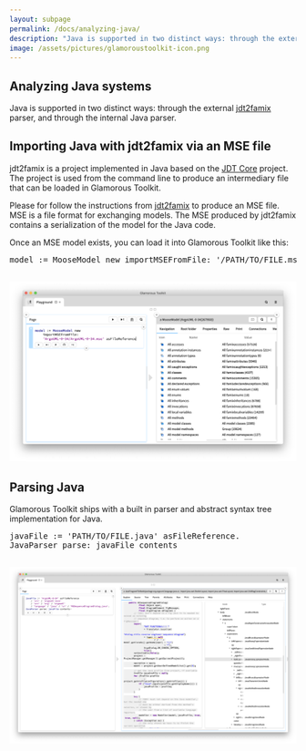 ```yaml
---
layout: subpage
permalink: /docs/analyzing-java/
description: "Java is supported in two distinct ways: through the external https://github.com/feenkcom/jdt2famix parser and through the internal Java parser."
image: /assets/pictures/glamoroustoolkit-icon.png
---
```


<section id="getstarted">
  <div class="container pt-5 pb-5 jumbotron-small">
    <div class="row">
      <div class="col-md-12">
        <h1>Analyzing Java systems</h1>
        <p class="lead">
          Java is supported in two distinct ways: through the external <a href="https://github.com/feenkcom/jdt2famix">jdt2famix</a> parser, and through the internal Java parser.
        </p>
        <h2>Importing Java with jdt2famix via an MSE file</h2>
        <p>jdt2famix is a project implemented in Java based on the <a href="https://www.eclipse.org/jdt/core/">JDT Core</a> project. The project is used from the command line to produce an intermediary file that can be loaded in Glamorous Toolkit.</p>
        <p>Please for follow the instructions from <a href="https://github.com/feenkcom/jdt2famix">jdt2famix</a> to produce an MSE file. MSE is a file format for exchanging models. The MSE produced by jdt2famix contains a serialization of the model for the Java code.</p>
        <p>Once an MSE model exists, you can load it into Glamorous Toolkit like this:</p>
        <pre>model := MooseModel new importMSEFromFile: '/PATH/TO/FILE.mse' asFileReference
        </pre>
        <p><img src="/assets/pictures/gtr-importing-java-jdt2famix.png"/></p>
        <h2>Parsing Java</h2>
        <p>Glamorous Toolkit ships with a built in parser and abstract syntax tree implementation for Java.</p>
        <pre>javaFile := 'PATH/TO/FILE.java' asFileReference.
JavaParser parse: javaFile contents
        </pre>
        <p><img src="/assets/pictures/gtr-importing-java-parsing.png"/></p>
      </div>
    </div>
  </div>
</section>

